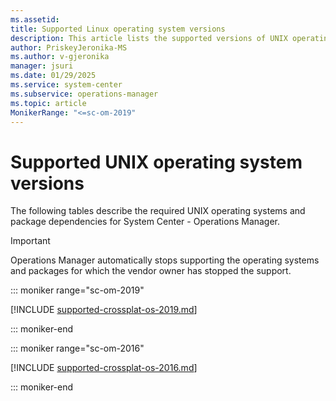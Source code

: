 ```yaml
---
ms.assetid:
title: Supported Linux operating system versions
description: This article lists the supported versions of UNIX operating system for System Center Operations Manager.
author: PriskeyJeronika-MS
ms.author: v-gjeronika
manager: jsuri
ms.date: 01/29/2025
ms.service: system-center
ms.subservice: operations-manager
ms.topic: article
MonikerRange: "<=sc-om-2019"
---
```


# Supported UNIX operating system versions

The following tables describe the required UNIX operating systems and package dependencies for System Center - Operations Manager.

>[!IMPORTANT]
> Operations Manager automatically stops supporting the operating systems and packages for which the vendor owner has stopped the support.

::: moniker range="sc-om-2019"

[!INCLUDE [supported-crossplat-os-2019.md](../includes/supported-crossplat-unix-os-2019.md)]

::: moniker-end

::: moniker range="sc-om-2016"

[!INCLUDE [supported-crossplat-os-2016.md](../includes/supported-crossplat-unix-os-2016.md)]

::: moniker-end

